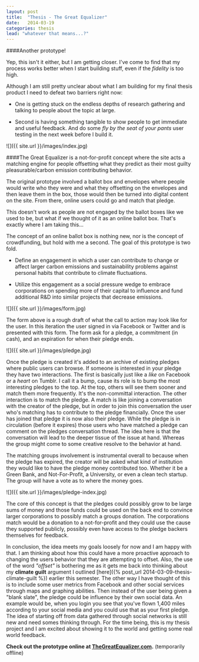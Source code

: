 ```yaml
---
layout: post
title:  "Thesis - The Great Equalizer"
date:   2014-03-19
categories: thesis
lead: "whatever that means...?"
---
```

####Another prototype! 

Yep, this isn't it either, but I am getting closer. I've come to find that my process works better when I start building stuff, even if the *fidelity* is too high.

Although I am still pretty unclear about what I am building for my final thesis product I need to defeat two barriers right now: 

- One is getting stuck on the endless depths of research gathering and talking to people about the topic at large. 

- Second is having something tangible to show people to get immediate and useful feedback. And do some *fly by the seat of your pants* user testing in the next week before I build it.

![]({{ site.url }}/images/index.jpg)

####The Great Equalizer is a not-for-profit concept where the site acts a matching engine for people offsetting what they predict as their most guilty pleasurable/carbon emission contributing behavior. 

The original prototype involved a ballot box and envelopes where people would write who they were and what they offsetting on the envelopes and then leave them in the box, those would then be turned into digital content on the site. From there, online users could go and match that pledge.

This doesn't work as people are not engaged by the ballot boxes like we used to be, but what if we thought of it as an online ballot box. That's exactly where I am taking this...

The concept of an online ballot box is nothing new, nor is the concept of crowdfunding, but hold with me a second. The goal of this prototype is two fold. 

- Define an engagement in which a user can contribute to change or affect larger carbon emissions and sustainability problems against personal habits that contribute to climate fluctuations.

- Utilize this engagement as a social pressure wedge to embrace corporations on spending more of their capital to influence and fund additional R&D into similar projects that decrease emissions.

![]({{ site.url }}/images/form.jpg)

The form above is a rough draft of what the call to action may look like for the user. In this iteration the user signed in via Facebook or Twitter and is presented with this form. The form ask for a pledge, a commitment (in cash), and an expiration for when their pledge ends.

![]({{ site.url }}/images/pledge.jpg)

Once the pledge is created it's added to an archive of existing pledges where public users can browse. If someone is interested in your pledge they have two interactions. The first is basically just like a *like* on Facebook or a *heart* on Tumblr. I call it a bump, cause its role is to bump the most interesting pledges to the top. At the top, others will see them sooner and match them more frequently. It's the non-committal interaction. The other interaction is to match the pledge. A match is like joining a conversation with the creator of the pledge, but in order to join this conversation the user who's matching has to contribute to the pledge financially. Once the user has joined that pledge it is now also their pledge. While the pledge is in circulation (before it expires) those users who have matched a pledge can comment on the pledges conversation thread. The idea here is that the conversation will lead to the deeper tissue of the issue at hand. Whereas the group might come to some creative resolve to the behavior at hand.

The matching groups involvement is instrumental overall to because when the pledge has expired, the creator will be asked what kind of institution they would like to have the pledge money contributed too. Whether it be a Green Bank, and Not-For-Profit, a University, or even a clean tech startup. The group will have a vote as to where the money goes.

![]({{ site.url }}/images/pledge-index.jpg)

The core of this concept is that the pledges could possibly grow to be large sums of money and those funds could be used on the back end to convince larger corporations to possibly match a groups donation. The corporations match would be a donation to a not-for-profit and they could use the cause they supported publicly, possibly even have access to the pledge backers themselves for feedback.

In conclusion, the idea meets my goals loosely for now and I am happy with that. I am thinking about how this could have a more proactive approach to changing the users behavior that they are attempting to offset. Also, the use of the word *"offset"* is bothering me as it gets me back into thinking about my **climate guilt** argument I outlined [here]({% post_url 2014-03-09-thesis-climate-guilt %}) earlier this semester. The other way I have thought of this is to include some user metrics from Facebook and other social services through maps and graphing abilities. Then instead of the user being given a "blank slate", the pledge could be influence by their own social data. An example would be, when you login you see that you've flown 1,400 miles according to your social media and you could use that as your first pledge. The idea of starting off from data gathered through social networks is still new and need somes thinking through. For the time being, this is my thesis project and I am excited about showing it to the world and getting some real world feedback.

**Check out the prototype online at [TheGreatEqualizer.com](http://www.thegreatequalizer.org/).** (temporarily offline)
